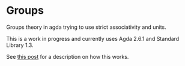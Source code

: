 # Groups

Groups theory in agda trying to use strict associativity and units.

This is a work in progress and currently uses Agda 2.6.1 and Standard Library 1.3.

See [this post](https://alexarice.github.io/posts/strict-group-theory.html) for a description on how this works.
